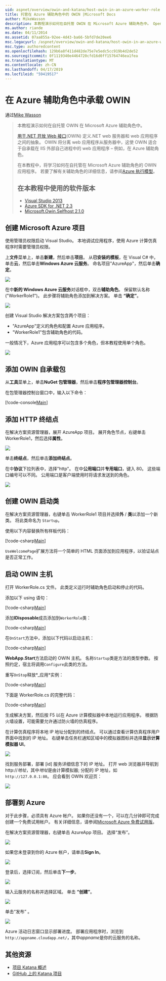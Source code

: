 ```yaml
---
uid: aspnet/overview/owin-and-katana/host-owin-in-an-azure-worker-role
title: 托管在 Azure 辅助角色中的 OWIN |Microsoft Docs
author: MikeWasson
description: 本教程演示如何在自托管 OWIN 在 Microsoft Azure 辅助角色中。 Open Web Interface for.NET (OWIN) 定义.NET web 服务器之间的抽象...
ms.author: riande
ms.date: 04/11/2014
ms.assetid: 07aa855a-92ee-4d43-ba66-5bfd7de20ee6
msc.legacyurl: /aspnet/overview/owin-and-katana/host-owin-in-an-azure-worker-role
msc.type: authoredcontent
ms.openlocfilehash: 129b6a8f411d482de75e7e5edc5cc919b4d2de52
ms.sourcegitcommit: 0f1119340e4464720cfd16d0ff15764746ea1fea
ms.translationtype: MT
ms.contentlocale: zh-CN
ms.lasthandoff: 04/17/2019
ms.locfileid: "59419517"
---
```

# <a name="host-owin-in-an-azure-worker-role"></a>在 Azure 辅助角色中承载 OWIN

通过[Mike Wasson](https://github.com/MikeWasson)

> 本教程演示如何在自托管 OWIN 在 Microsoft Azure 辅助角色中。
>
> [用于.NET 开放 Web 接口](http://owin.org/)(OWIN) 定义.NET web 服务器和 web 应用程序之间的抽象。 OWIN 将分离 web 应用程序从服务器中，这使 OWIN 适合于自承载在 IIS 外部自己进程中的 web 应用程序 – 例如，在 Azure 辅助角色。
>
> 在本教程中，将学习如何在自托管在 Microsoft Azure 辅助角色的 OWIN 应用程序。 若要了解有关辅助角色的详细信息，请参阅[Azure 执行模型](https://azure.microsoft.com/documentation/articles/fundamentals-application-models/#CloudServices)。
>
> ## <a name="software-versions-used-in-the-tutorial"></a>在本教程中使用的软件版本
>
>
> - [Visual Studio 2013](https://my.visualstudio.com/Downloads?q=visual%20studio%202013)
> - [Azure SDK for .NET 2.3](https://azure.microsoft.com/downloads/)
> - [Microsoft.Owin.Selfhost 2.1.0](http://www.nuget.org/packages/Microsoft.Owin.SelfHost/2.1.0)


## <a name="create-a-microsoft-azure-project"></a>创建 Microsoft Azure 项目

使用管理员权限启动 Visual Studio。 本地调试应用程序，使用 Azure 计算仿真程序时需要管理员权限。

上**文件**菜单上，单击**新建**，然后单击**项目**。 从**已安装的模板**，在 Visual C# 中，单击**云**，然后单击**Windows Azure 云服务**。 命名项目"AzureApp"，然后单击**确定**。

[![](host-owin-in-an-azure-worker-role/_static/image2.png)](host-owin-in-an-azure-worker-role/_static/image1.png)

在中**新的 Windows Azure 云服务**对话框中，双击**辅助角色**。 保留默认名称 ("WorkerRole1")。 此步骤将辅助角色添加到解决方案。 单击 **“确定”**。

[![](host-owin-in-an-azure-worker-role/_static/image4.png)](host-owin-in-an-azure-worker-role/_static/image3.png)

创建 Visual Studio 解决方案包含两个项目：

- &quot;AzureApp&quot;定义的角色和配置 Azure 应用程序。
- &quot;WorkerRole1&quot;包含辅助角色的代码。

一般情况下，Azure 应用程序可以包含多个角色，但本教程使用单个角色。

![](host-owin-in-an-azure-worker-role/_static/image5.png)

## <a name="add-the-owin-self-host-packages"></a>添加 OWIN 自承载包

从**工具**菜单上，单击**NuGet 包管理器**，然后单击**程序包管理器控制台**。

在包管理器控制台窗口中，输入以下命令：

[!code-console[Main](host-owin-in-an-azure-worker-role/samples/sample1.cmd)]

## <a name="add-an-http-endpoint"></a>添加 HTTP 终结点

在解决方案资源管理器，展开 AzureApp 项目。 展开角色节点，右键单击 WorkerRole1，然后选择**属性**。

![](host-owin-in-an-azure-worker-role/_static/image6.png)

单击**终结点**，然后单击**添加终结点**。

在中**协议**下拉列表中，选择"http"。 在中**公用端口**并**专用端口**，键入 80。 这些端口编号可以不同。 公用端口是客户端使用时将请求发送到的角色。

[![](host-owin-in-an-azure-worker-role/_static/image8.png)](host-owin-in-an-azure-worker-role/_static/image7.png)

## <a name="create-the-owin-startup-class"></a>创建 OWIN 启动类

在解决方案资源管理器，右键单击 WorkerRole1 项目并选择**外** / **类**以添加一个新类。 将此类命名为 `Startup`。

使用以下内容替换所有样板代码：

[!code-csharp[Main](host-owin-in-an-azure-worker-role/samples/sample2.cs)]

`UseWelcomePage`扩展方法将一个简单的 HTML 页面添加到应用程序，以验证站点是否正常工作。

## <a name="start-the-owin-host"></a>启动 OWIN 主机

打开 WorkerRole.cs 文件。 此类定义运行时辅助角色启动和停止的代码。

添加以下 using 语句：

[!code-csharp[Main](host-owin-in-an-azure-worker-role/samples/sample3.cs)]

添加**IDisposable**成员添加到`WorkerRole`类：

[!code-csharp[Main](host-owin-in-an-azure-worker-role/samples/sample4.cs)]

在`OnStart`方法中，添加以下代码以启动主机：

[!code-csharp[Main](host-owin-in-an-azure-worker-role/samples/sample5.cs?highlight=5)]

**WebApp.Start**方法启动的 OWIN 主机。 名称`Startup`类是方法的类型参数。 按照约定，宿主将调用`Configure`此类的方法。

重写`OnStop`释放*\_应用*实例：

[!code-csharp[Main](host-owin-in-an-azure-worker-role/samples/sample6.cs)]

下面是 WorkerRole.cs 的完整代码：

[!code-csharp[Main](host-owin-in-an-azure-worker-role/samples/sample7.cs)]

生成解决方案，然后按 F5 以在 Azure 计算模拟器中本地运行应用程序。 根据防火墙设置，可能需要允许通过防火墙的仿真程序。

在计算仿真程序将本地 IP 地址分配到的终结点。 可以通过查看计算仿真程序用户界面中找到的 IP 地址。 右键单击任务栏通知区域中的模拟器图标并选择**显示计算模拟器 UI**。

[![](host-owin-in-an-azure-worker-role/_static/image10.png)](host-owin-in-an-azure-worker-role/_static/image9.png)

找到服务部署，部署 [id] 服务详细信息下的 IP 地址。 打开 web 浏览器并导航到 http:\/\/*地址*，其中*地址*是由计算模拟器; 分配的 IP 地址，如`http://127.0.0.1:80`。 应会看到 OWIN 欢迎页：

![](host-owin-in-an-azure-worker-role/_static/image11.png)

## <a name="deploy-to-azure"></a>部署到 Azure

对于此步骤，必须具有 Azure 帐户。 如果你还没有一个，可以在几分钟即可完成创建一个免费试用帐户。 有关详细信息，请参阅[Microsoft Azure 免费试用版](https://azure.microsoft.com/pricing/free-trial/?WT.mc_id=A261C142F)。

在解决方案资源管理器，右键单击 AzureApp 项目。 选择“发布”。

![](host-owin-in-an-azure-worker-role/_static/image12.png)

如果您未登录到你的 Azure 帐户，请单击**Sign In**。

[![](host-owin-in-an-azure-worker-role/_static/image14.png)](host-owin-in-an-azure-worker-role/_static/image13.png)

登录后，选择订阅，然后单击**下一步**。

[![](host-owin-in-an-azure-worker-role/_static/image16.png)](host-owin-in-an-azure-worker-role/_static/image15.png)

输入云服务的名称并选择区域。 单击 **“创建”**。

![](host-owin-in-an-azure-worker-role/_static/image17.png)

单击“发布” 。

[![](host-owin-in-an-azure-worker-role/_static/image19.png)](host-owin-in-an-azure-worker-role/_static/image18.png)

Azure 活动日志窗口显示部署进度。 部署应用程序时，浏览到`http://appname.cloudapp.net/`，其中*appname*是你的云服务的名称。

## <a name="additional-resources"></a>其他资源

- [项目 Katana 概述](an-overview-of-project-katana.md)
- [GitHub 上的 Katana 项目](https://github.com/aspnet/AspNetKatana/)
